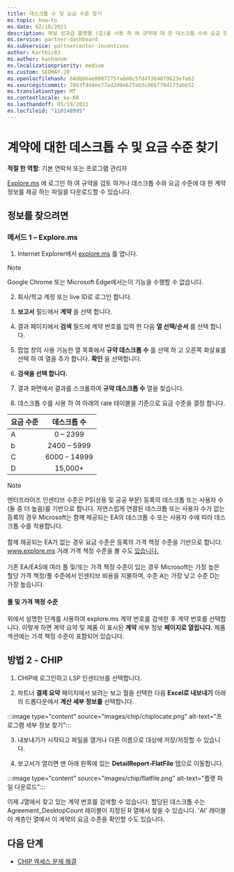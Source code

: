 ```yaml
---
title: 데스크톱 수 및 요금 수준 찾기
ms.topic: how-to
ms.date: 02/18/2021
description: 채널 성과급 플랫폼 (칩)을 사용 하 여 규약에 대 한 데스크톱 수와 요금 정보를 찾는 방법에 대해 알아봅니다.
ms.service: partner-dashboard
ms.subservice: partnercenter-incentives
author: Karthic83
ms.author: kashanum
ms.localizationpriority: medium
ms.custom: SEOMAY.20
ms.openlocfilehash: 64dbbbae0087275fa8d0c5fd4f364079623efe63
ms.sourcegitcommit: 7063fdddee77ad2d8e627ab3c806f76d173ab652
ms.translationtype: MT
ms.contentlocale: ko-KR
ms.lasthandoff: 05/19/2021
ms.locfileid: "110148995"
---
```

# <a name="locate-the-desktop-count-and-fee-level-for-an-agreement"></a>계약에 대한 데스크톱 수 및 요금 수준 찾기

**적절 한 역할**: 기본 연락처 또는 프로그램 관리자

[Explore.ms](https://www.explore.ms/) 에 로그인 하 여 규약을 검토 하거나 데스크톱 수와 요금 수준에 대 한 계약 정보를 제공 하는 파일을 다운로드할 수 있습니다.

## <a name="to-locate-the-information"></a>정보를 찾으려면

### <a name="method-1--explorems"></a>메서드 1 – Explore.ms

1. Internet Explorer에서 [explore.ms](https://www.explore.ms/) 를 엽니다. 

>[!Note]
>Google Chrome 또는 Microsoft Edge에서는이 기능을 수행할 수 없습니다.

2. 회사/학교 계정 또는 live ID로 로그인 합니다.  

3. **보고서** 필드에서 **계약** 을 선택 합니다.

4. 결과 페이지에서 **검색** 필드에 계약 번호를 입력 한 다음 **열 선택/순서** 를 선택 합니다.

5. 팝업 창의 사용 가능한 열 목록에서 **규약 데스크톱 수** 를 선택 하 고 오른쪽 화살표를 선택 하 여 열을 추가 합니다. **확인** 을 선택합니다.

6. **검색을 선택 합니다.**

7. 결과 화면에서 결과를 스크롤하여 **규약 데스크톱 수** 열을 찾습니다. 

8. 데스크톱 수를 사용 하 여 아래의 rate 테이블을 기준으로 요금 수준을 결정 합니다.  

| 요금 수준 | 데스크톱 수 |
| ------ | :-----------: |
|  A | 0 – 2399    |
|  b | 2400 – 5999    |
|  C | 6000 – 14999    |
|  D | 15,000+   |

>[!NOTE]
>엔터프라이즈 인센티브 수준은 PS(상용 및 공공 부문) 등록의 데스크톱 또는 사용자 수(둘 중 더 높음)를 기반으로 합니다. 자연스럽게 연결된 데스크톱 또는 사용자 수가 없는 등록의 경우 Microsoft는 함께 제공되는 EA의 데스크톱 수 또는 사용자 수에 따라 데스크톱 수를 적용합니다. <br><br>함께 제공되는 EA가 없는 경우 요금 수준은 등록의 가격 책정 수준을 기반으로 합니다. www.explore.ms 거래 가격 책정 수준을 볼 수도 [있습니다.](https://www.explore.ms/) <br><br>기존 EA/EAS에 여러 풀 및/또는 가격 책정 수준이 있는 경우 Microsoft는 가장 높은 할당 가격 책정/풀 수준에서 인센티브 비용을 지불하며, 수준 A는 가장 낮고 수준 D는 가장 높습니다.

#### <a name="pool-and-pricing-levels"></a>풀 및 가격 책정 수준

위에서 설명한 단계를 사용하여 explore.ms 계약 번호를 검색한 후 계약 번호를 선택합니다. 이렇게 하면 계약 요약 및 제품 이 표시된 **계약** 세부 정보 **페이지로 열립니다.** 제품 섹션에는 가격 책정 수준이 포함되어 있습니다.

## <a name="method-2---chip"></a>방법 2 - CHIP

1. CHIP에 로그인하고 LSP 인센티브를 선택합니다.

2. 파트너 **결제 요약** 페이지에서 보려는 보고 월을 선택한 다음 **Excel로 내보내기** 아래의 드롭다운에서 **계산 세부 정보를** 선택합니다.

:::image type="content" source="images/chip/chiplocate.png" alt-text="프로그램 세부 정보 찾기":::

3. 내보내기가 시작되고 파일을 열거나 다른 이름으로 대상에 저장/저장할 수 있습니다.

4. 보고서가 열리면 맨 아래 왼쪽에 있는 **DetailReport-FlatFile** 탭으로 이동합니다.

:::image type="content" source="images/chip/flatfile.png" alt-text="플랫 파일 다운로드":::

이제 J열에서 찾고 있는 계약 번호를 검색할 수 있습니다. 할당된 데스크톱 수는 Agreement_DesktopCount 레이블이 지정된 R 열에서 찾을 수 있습니다. 'AI' 레이블이 계층인 열에서 이 계약의 요금 수준을 확인할 수도 있습니다.

## <a name="next-steps"></a>다음 단계

- [CHIP 액세스 문제 해결](chip-access-trouble.md)
